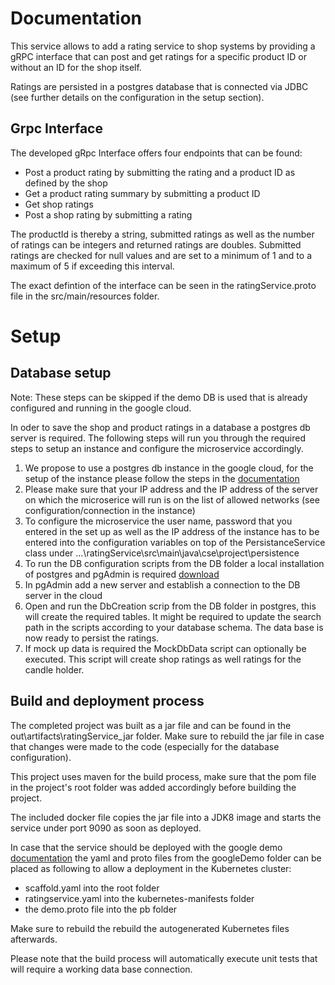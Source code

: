 # Documentation
This service allows to add a rating service to shop systems by providing a gRPC interface that can post and get ratings for a specific product ID or without an ID for the shop itself. 

Ratings are persisted in a postgres database that is connected via JDBC (see further details on the configuration in the setup section).

## Grpc Interface
The developed gRpc Interface offers four endpoints that can be found:
- Post a product rating by submitting the rating and a product ID as defined by the shop
- Get a product rating summary by submitting a product ID
- Get shop ratings
- Post a shop rating by submitting a rating

The productId is thereby a string, submitted ratings as well as the number of ratings can be integers and returned ratings are doubles. 
Submitted ratings are checked for null values and are set to a minimum of 1 and to a maximum of 5 if exceeding this interval.

The exact defintion of the interface can be seen in the ratingService.proto file in the src/main/resources folder.

# Setup

## Database setup
Note: These steps can be skipped if the demo DB is used that is already configured and running in the google cloud.

In oder to save the shop and product ratings in a database a postgres db server is required. The following steps will run you through the required steps to setup an instance and configure the microservice accordingly.
1. We propose to use a postgres db instance in the google cloud, for the setup of the instance please follow the steps in the [documentation](https://cloud.google.com/sql/docs/postgres/create-instance)
2. Please make sure that your IP address and the IP address of the server on which the microserice will run is on the list of allowed networks (see configuration/connection in the instance)
3. To configure the microservice the user name, password that you entered in the set up as well as the IP address of the instance has to be entered into the configuration variables on top of the PersistanceService class under ...\ratingService\src\main\java\cse\project\persistence
4. To run the DB configuration scripts from the DB folder a local installation of postgres and pgAdmin is required [download](https://www.postgresql.org/download/)	
5. In pgAdmin add a new server and establish a connection to the DB server in the cloud
6. Open and run the DbCreation scrip from the DB folder in postgres, this will create the required tables. It might be required to update the search path in the scripts according to your database schema. The data base is now ready to persist the ratings.
7. If mock up data is required the  MockDbData script can optionally be executed. This script will create shop ratings as well ratings for the candle holder.

## Build and deployment process
The completed project was built as a jar file and can be found in the out\artifacts\ratingService_jar folder. Make sure to rebuild the jar file in case that changes were made to the code (especially for the database configuration).

This project uses maven for the build process, make sure that the pom file in the project's root folder was added accordingly before building the project.

The included docker file copies the jar file into a JDK8 image and starts the service under port 9090 as soon as deployed. 

In case that the service should be deployed with the google demo [documentation](https://github.com/GoogleCloudPlatform/microservices-demo) the yaml and proto files from the googleDemo folder can be placed as following to allow a deployment in the Kubernetes cluster:
- scaffold.yaml into the root folder
- ratingservice.yaml into the kubernetes-manifests folder
- the demo.proto file into the pb folder

Make sure to rebuild the rebuild the autogenerated Kubernetes files afterwards.

Please note that the build process will automatically execute unit tests that will require a working data base connection.